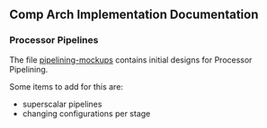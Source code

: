 ## Comp Arch Implementation Documentation

### Processor Pipelines

The file [pipelining-mockups](pipelining-mockups.pdf) contains initial designs for Processor Pipelining.

Some items to add for this are:

- superscalar pipelines
- changing configurations per stage
